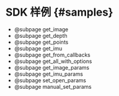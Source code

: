 # SDK 样例 {#samples}

* @subpage get_image
* @subpage get_depth
* @subpage get_points
* @subpage get_imu
* @subpage get_from_callbacks
* @subpage get_all_with_options
* @subpage get_image_params
* @subpage get_imu_params
* @subpage set_open_params
* @subpage manual_set_params
